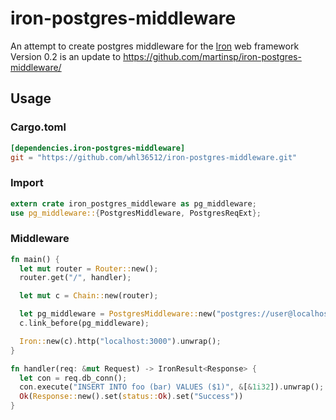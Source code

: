# iron-postgres-middleware

An attempt to create postgres middleware for the [Iron](https://github.com/iron/iron/) web framework
Version 0.2 is an update to https://github.com/martinsp/iron-postgres-middleware/

## Usage

### Cargo.toml

```toml
[dependencies.iron-postgres-middleware]
git = "https://github.com/whl36512/iron-postgres-middleware.git"
```

### Import

```rust
extern crate iron_postgres_middleware as pg_middleware;
use pg_middleware::{PostgresMiddleware, PostgresReqExt};
```

### Middleware

```rust
fn main() {
  let mut router = Router::new();
  router.get("/", handler);

  let mut c = Chain::new(router);

  let pg_middleware = PostgresMiddleware::new("postgres://user@localhost/db_name", 5).unwrap();
  c.link_before(pg_middleware);

  Iron::new(c).http("localhost:3000").unwrap();
}

fn handler(req: &mut Request) -> IronResult<Response> {
  let con = req.db_conn();
  con.execute("INSERT INTO foo (bar) VALUES ($1)", &[&1i32]).unwrap();
  Ok(Response::new().set(status::Ok).set("Success"))
}
```
